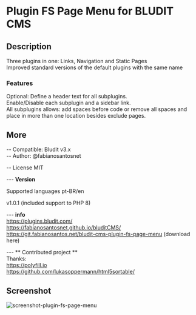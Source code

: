 # Plugin FS Page Menu for BLUDIT CMS

## Description
Three plugins in one: Links, Navigation and Static Pages  
Improved standard versions of the default plugins with the same name

### Features 
Optional: Define a header text for all subplugins.  
Enable/Disable each subplugin and a sidebar link.  
All subplugins allows: add spaces before code or remove all spaces and place in more than one location besides exclude pages.  

## More 
-- Compatible: Bludit v3.x  
-- Author: @fabianosantosnet  

-- License MIT  

--- **Version**  

   Supported languages pt-BR/en   
   
   v1.0.1 (included support to PHP 8)

--- **info**    
https://plugins.bludit.com/  
https://fabianosantosnet.github.io/bluditCMS/  
https://git.fabianosantos.net/bludit-cms-plugin-fs-page-menu (download here) 

--- ** Contributed project **   
  Thanks:   
  https://polyfill.io   
  https://github.com/lukasoppermann/html5sortable/   
       
## Screenshot
![screenshot-plugin-fs-page-menu](https://raw.githubusercontent.com/fabianosantosnet/plugins-repository/master/items/fs-page-page-menu/screenshot.png)